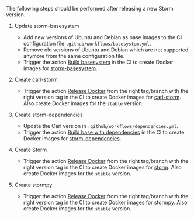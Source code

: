 The following steps should be performed after releasing a new Storm version.

1. Update storm-basesystem
   * Add new versions of Ubuntu and Debian as base images to the CI configuration file `.github/workflows/basesystem.yml`.
   * Remove old versions of Ubuntu and Debian which are not supported anymore from the same configuration file.
   * Trigger the action [Build basesystem](https://github.com/moves-rwth/docker-storm/actions/workflows/basesystem.yml) in the CI to create Docker images for [storm-basesystem](https://hub.docker.com/r/movesrwth/storm-basesystem/).

2. Create carl-storm
   * Trigger the action [Release Docker](https://github.com/moves-rwth/carl-storm/actions/workflows/release_docker.yml) from the right tag/branch with the right version tag in the CI to create Docker images for [carl-storm](https://hub.docker.com/r/movesrwth/carl-storm/).
     Also create Docker images for the `stable` version.

3. Create storm-dependencies
   * Update the Carl version in `.github/workflows/dependencies.yml`.
   * Trigger the action [Build base with dependencies](https://github.com/moves-rwth/docker-storm/actions/workflows/dependencies.yml) in the CI to create Docker images for [storm-dependencies](https://hub.docker.com/r/movesrwth/storm-dependencies/).

4. Create Storm
   * Trigger the action [Release Docker](https://github.com/moves-rwth/storm/actions/workflows/release_docker.yml) from the right tag/branch with the right version tag in the CI to create Docker images for [storm](https://hub.docker.com/r/movesrwth/storm/).
     Also create Docker images for the `stable` version.

5. Create stormpy
   * Trigger the action [Release Docker](https://github.com/moves-rwth/stormpy/actions/workflows/release_docker.yml) from the right tag/branch with the right version tag in the CI to create Docker images for [stormpy](https://hub.docker.com/r/movesrwth/stormpy/).
     Also create Docker images for the `stable` version.

